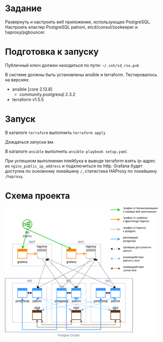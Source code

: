 # Задание

Развернуть и настроить веб приложение, использующее PostgreSQL. Настроить кластер PostgreSQL patroni, etcd/consul/zookeeper и haproxy/pgbouncer.

# Подготовка к запуску

Публичный ключ должен находиться по пути: ```~/.ssh/id_rsa.pub```

В системе должны быть установлены ansible и terraform. Тестировалось на версиях:
- ansible [core 2.13.8]
  - community.postgresql 2.3.2
- terraform v1.5.5

# Запуск

В каталоге ```terraform``` выполнить ```terraform apply```

Дождаться запуска вм.

В каталоге ```ansible``` выполнить ```ansible-playbook setup.yaml```

При успешном выполнении плейбука в выводе terraform взять ip-адрес из ```nginx_public_ip_address``` и подключиться по http. Grafana будет доступна по основному локейшену ```/```, статистика HAProxy по локейшену ```/haproxy```.

# Схема проекта

![Project scheme](img/scheme.png "Project scheme")
